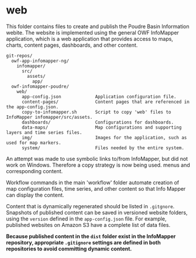 # web #

This folder contains files to create and publish the Poudre Basin Information webite.
The website is implemented using the general OWF InfoMapper application,
which is a web application that provides access to maps, charts, content pages,
dashboards, and other content.

```
git-repos/
  owf-app-infomapper-ng/
    infomapper/
      src/
        assets/
          app/
  owf-infomapper-poudre/
    web/
      app-config.json             Application configuration file.
      content-pages/              Content pages that are referenced in the app-config.json.
      copy-to-infomapper.sh       Script to copy 'web' files to InfoMapper infomapper/src/assets.
      dashboards/                 Configurations for dashboards.
      data-maps/                  Map configurations and supporting layers and time series files.
      img/                        Images for the application, such as used for map markers.
      system/                     Files needed by the entire system.
```

An attempt was made to use symbolic links to/from InfoMapper, but did not work on Windows.
Therefore a copy strategy is now being used.
menus and corresponding content.

Workflow commands in the main 'workflow' folder automate creation of map configuration files,
time series, and other content so that Info Mapper can display the content.

Content that is dynamically regenerated should be listed in `.gitgnore`.
Snapshots of published content can be saved in versioned website folders,
using the `version` defined in the `app-config.json` file.
For example, published websites on Amazon S3 have a complete list of data files.

**Because published content in the `dist` folder exist in the InfoMapper repository,
appropriate `.gitignore` settings are defined in both repositories to avoid committing dynamic content.**
